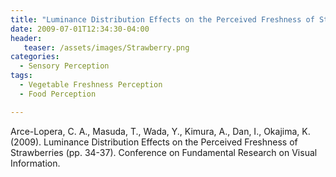 ```yaml
---
title: "Luminance Distribution Effects on the Perceived Freshness of Strawberries"
date: 2009-07-01T12:34:30-04:00
header:
   teaser: /assets/images/Strawberry.png
categories:
  - Sensory Perception
tags:
  - Vegetable Freshness Perception
  - Food Perception

---
```



Arce-Lopera, C. A., Masuda, T., Wada, Y., Kimura, A., Dan, I., Okajima, K. (2009). 
Luminance Distribution Effects on the Perceived Freshness of Strawberries (pp. 34-37). 
Conference on Fundamental Research on Visual Information.
